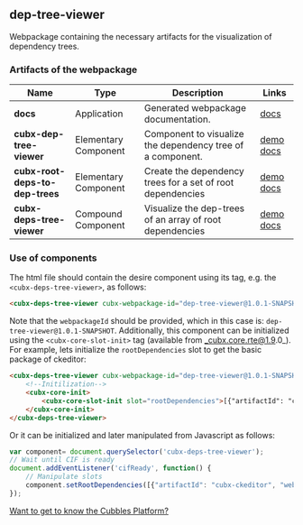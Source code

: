 ## dep-tree-viewer
Webpackage containing the necessary artifacts for the visualization of dependency trees.
### Artifacts of the webpackage
| Name | Type | Description | Links |
|---|---|---|---|
| **docs** | Application | Generated webpackage documentation. | [docs](https://cubbles.world/sandbox/dep-tree-viewer@1.0.1-SNAPSHOT/docs/index.html)  |
| **cubx-dep-tree-viewer** | Elementary Component | Component to visualize the dependency tree of a component. | [demo](https://cubbles.world/sandbox/dep-tree-viewer@1.0.1-SNAPSHOT/cubx-dep-tree-viewer/demo/index.html) [docs](https://cubbles.world/sandbox/dep-tree-viewer@1.0.1-SNAPSHOT/cubx-dep-tree-viewer/docs/index.html)  |
| **cubx-root-deps-to-dep-trees** | Elementary Component | Create the dependency trees for a set of root dependencies | [demo](https://cubbles.world/sandbox/dep-tree-viewer@1.0.1-SNAPSHOT/cubx-root-deps-to-dep-trees/demo/index.html) [docs](https://cubbles.world/sandbox/dep-tree-viewer@1.0.1-SNAPSHOT/cubx-root-deps-to-dep-trees/docs/index.html)  |
| **cubx-deps-tree-viewer** | Compound Component | Visualize the dep-trees of an array of root dependencies | [demo](https://cubbles.world/sandbox/dep-tree-viewer@1.0.1-SNAPSHOT/cubx-deps-tree-viewer/demo/index.html) [docs](https://cubbles.world/sandbox/dep-tree-viewer@1.0.1-SNAPSHOT/cubx-deps-tree-viewer/docs/index.html)  |
### Use of components
The html file should contain the desire component using its tag, e.g. the `<cubx-deps-tree-viewer>`, as follows:
```html
<cubx-deps-tree-viewer cubx-webpackage-id="dep-tree-viewer@1.0.1-SNAPSHOT"></cubx-deps-tree-viewer>
```
Note that the `webpackageId` should be provided, which in this case is: `dep-tree-viewer@1.0.1-SNAPSHOT`.
Additionally, this component can be initialized using the `<cubx-core-slot-init>` tag (available from _cubx.core.rte@1.9.0_).
For example, lets initialize the `rootDependencies` slot to get the basic package of ckeditor:
```html
<cubx-deps-tree-viewer cubx-webpackage-id="dep-tree-viewer@1.0.1-SNAPSHOT"></cubx-deps-tree-viewer>
	<!--Initilization-->
	<cubx-core-init>
		<cubx-core-slot-init slot="rootDependencies">[{"artifactId": "cubx-ckeditor", "webpackageId": "ckeditor@1.0.0"}]</cubx-core-slot-init>
	</cubx-core-init>
</cubx-deps-tree-viewer>
```
Or it can be initialized and later manipulated from Javascript as follows:
```javascript
var component= document.querySelector('cubx-deps-tree-viewer');
// Wait until CIF is ready
document.addEventListener('cifReady', function() {
	// Manipulate slots
	component.setRootDependencies([{"artifactId": "cubx-ckeditor", "webpackageId": "ckeditor@1.0.0"}]);
});
```
[Want to get to know the Cubbles Platform?](https://cubbles.github.io)